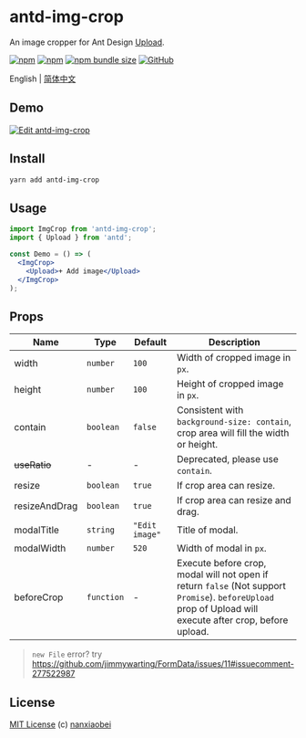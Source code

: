 # antd-img-crop

An image cropper for Ant Design [Upload](https://ant.design/components/upload/).

[![npm](https://img.shields.io/npm/v/antd-img-crop.svg?style=flat-square)](https://www.npmjs.com/package/antd-img-crop)
[![npm](https://img.shields.io/npm/dt/antd-img-crop?style=flat-square)](https://www.npmtrends.com/antd-img-crop)
[![npm bundle size](https://img.shields.io/bundlephobia/minzip/antd-img-crop?style=flat-square)](https://bundlephobia.com/result?p=antd-img-crop)
[![GitHub](https://img.shields.io/github/license/nanxiaobei/antd-img-crop?style=flat-square)](https://github.com/nanxiaobei/antd-img-crop/blob/master/LICENSE)

English | [简体中文](./README.zh-CN.md)

## Demo

[![Edit antd-img-crop](https://codesandbox.io/static/img/play-codesandbox.svg)](https://codesandbox.io/s/antd-img-crop-4qoom5p9x4?fontsize=14)

## Install

```sh
yarn add antd-img-crop
```

## Usage

```jsx harmony
import ImgCrop from 'antd-img-crop';
import { Upload } from 'antd';

const Demo = () => (
  <ImgCrop>
    <Upload>+ Add image</Upload>
  </ImgCrop>
);
```

## Props

| Name          | Type       | Default        | Description                                                                                                                                               |
| ------------- | ---------- | -------------- | --------------------------------------------------------------------------------------------------------------------------------------------------------- |
| width         | `number`   | `100`          | Width of cropped image in `px`.                                                                                                                           |
| height        | `number`   | `100`          | Height of cropped image in `px`.                                                                                                                          |
| contain       | `boolean`  | `false`        | Consistent with `background-size: contain`, crop area will fill the width or height.                                                                      |
| ~~useRatio~~  | -          | -              | Deprecated, please use `contain`.                                                                                                                         |
| resize        | `boolean`  | `true`         | If crop area can resize.                                                                                                                                  |
| resizeAndDrag | `boolean`  | `true`         | If crop area can resize and drag.                                                                                                                         |
| modalTitle    | `string`   | `"Edit image"` | Title of modal.                                                                                                                                           |
| modalWidth    | `number`   | `520`          | Width of modal in `px`.                                                                                                                                   |
| beforeCrop    | `function` | -              | Execute before crop, modal will not open if return `false` (Not support `Promise`). `beforeUpload` prop of Upload will execute after crop, before upload. |

> `new File` error? try https://github.com/jimmywarting/FormData/issues/11#issuecomment-277522987

## License

[MIT License](https://github.com/nanxiaobei/antd-img-crop/blob/master/LICENSE) (c) [nanxiaobei](https://mrlee.me/)
